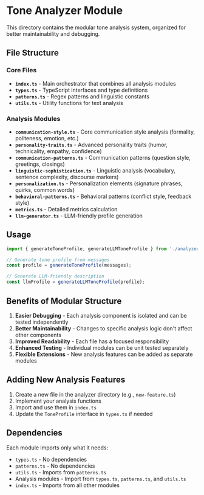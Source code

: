 # Tone Analyzer Module

This directory contains the modular tone analysis system, organized for better maintainability and debugging.

## File Structure

### Core Files
- **`index.ts`** - Main orchestrator that combines all analysis modules
- **`types.ts`** - TypeScript interfaces and type definitions
- **`patterns.ts`** - Regex patterns and linguistic constants
- **`utils.ts`** - Utility functions for text analysis

### Analysis Modules
- **`communication-style.ts`** - Core communication style analysis (formality, politeness, emotion, etc.)
- **`personality-traits.ts`** - Advanced personality traits (humor, technicality, empathy, confidence)
- **`communication-patterns.ts`** - Communication patterns (question style, greetings, closings)
- **`linguistic-sophistication.ts`** - Linguistic analysis (vocabulary, sentence complexity, discourse markers)
- **`personalization.ts`** - Personalization elements (signature phrases, quirks, common words)
- **`behavioral-patterns.ts`** - Behavioral patterns (conflict style, feedback style)
- **`metrics.ts`** - Detailed metrics calculation
- **`llm-generator.ts`** - LLM-friendly profile generation

## Usage

```typescript
import { generateToneProfile, generateLLMToneProfile } from './analyzer';

// Generate tone profile from messages
const profile = generateToneProfile(messages);

// Generate LLM-friendly description
const llmProfile = generateLLMToneProfile(profile);
```

## Benefits of Modular Structure

1. **Easier Debugging** - Each analysis component is isolated and can be tested independently
2. **Better Maintainability** - Changes to specific analysis logic don't affect other components
3. **Improved Readability** - Each file has a focused responsibility
4. **Enhanced Testing** - Individual modules can be unit tested separately
5. **Flexible Extensions** - New analysis features can be added as separate modules

## Adding New Analysis Features

1. Create a new file in the analyzer directory (e.g., `new-feature.ts`)
2. Implement your analysis functions
3. Import and use them in `index.ts`
4. Update the `ToneProfile` interface in `types.ts` if needed

## Dependencies

Each module imports only what it needs:
- `types.ts` - No dependencies
- `patterns.ts` - No dependencies  
- `utils.ts` - Imports from `patterns.ts`
- Analysis modules - Import from `types.ts`, `patterns.ts`, and `utils.ts`
- `index.ts` - Imports from all other modules
